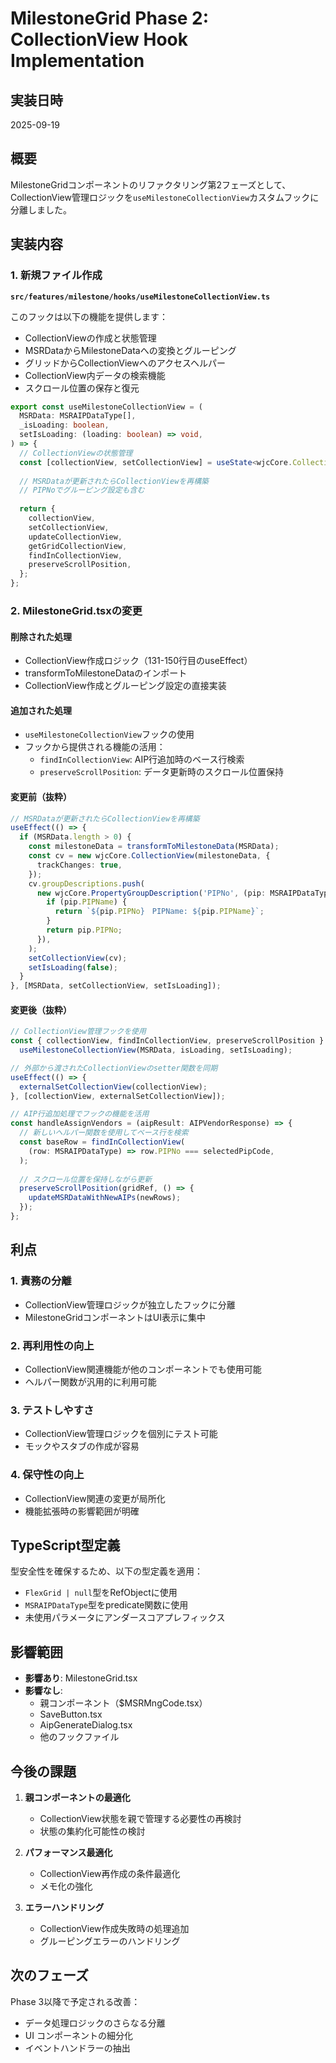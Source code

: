 # MilestoneGrid Phase 2: CollectionView Hook Implementation

## 実装日時
2025-09-19

## 概要
MilestoneGridコンポーネントのリファクタリング第2フェーズとして、CollectionView管理ロジックを`useMilestoneCollectionView`カスタムフックに分離しました。

## 実装内容

### 1. 新規ファイル作成
**`src/features/milestone/hooks/useMilestoneCollectionView.ts`**

このフックは以下の機能を提供します：
- CollectionViewの作成と状態管理
- MSRDataからMilestoneDataへの変換とグルーピング
- グリッドからCollectionViewへのアクセスヘルパー
- CollectionView内データの検索機能
- スクロール位置の保存と復元

```typescript
export const useMilestoneCollectionView = (
  MSRData: MSRAIPDataType[],
  _isLoading: boolean,
  setIsLoading: (loading: boolean) => void,
) => {
  // CollectionViewの状態管理
  const [collectionView, setCollectionView] = useState<wjcCore.CollectionView | null>(null);
  
  // MSRDataが更新されたらCollectionViewを再構築
  // PIPNoでグルーピング設定も含む
  
  return {
    collectionView,
    setCollectionView,
    updateCollectionView,
    getGridCollectionView,
    findInCollectionView,
    preserveScrollPosition,
  };
};
```

### 2. MilestoneGrid.tsxの変更

#### 削除された処理
- CollectionView作成ロジック（131-150行目のuseEffect）
- transformToMilestoneDataのインポート
- CollectionView作成とグルーピング設定の直接実装

#### 追加された処理
- `useMilestoneCollectionView`フックの使用
- フックから提供される機能の活用：
  - `findInCollectionView`: AIP行追加時のベース行検索
  - `preserveScrollPosition`: データ更新時のスクロール位置保持

#### 変更前（抜粋）
```typescript
// MSRDataが更新されたらCollectionViewを再構築
useEffect(() => {
  if (MSRData.length > 0) {
    const milestoneData = transformToMilestoneData(MSRData);
    const cv = new wjcCore.CollectionView(milestoneData, {
      trackChanges: true,
    });
    cv.groupDescriptions.push(
      new wjcCore.PropertyGroupDescription('PIPNo', (pip: MSRAIPDataType) => {
        if (pip.PIPName) {
          return `${pip.PIPNo}　PIPName: ${pip.PIPName}`;
        }
        return pip.PIPNo;
      }),
    );
    setCollectionView(cv);
    setIsLoading(false);
  }
}, [MSRData, setCollectionView, setIsLoading]);
```

#### 変更後（抜粋）
```typescript
// CollectionView管理フックを使用
const { collectionView, findInCollectionView, preserveScrollPosition } =
  useMilestoneCollectionView(MSRData, isLoading, setIsLoading);

// 外部から渡されたCollectionViewのsetter関数を同期
useEffect(() => {
  externalSetCollectionView(collectionView);
}, [collectionView, externalSetCollectionView]);

// AIP行追加処理でフックの機能を活用
const handleAssignVendors = (aipResult: AIPVendorResponse) => {
  // 新しいヘルパー関数を使用してベース行を検索
  const baseRow = findInCollectionView(
    (row: MSRAIPDataType) => row.PIPNo === selectedPipCode,
  );
  
  // スクロール位置を保持しながら更新
  preserveScrollPosition(gridRef, () => {
    updateMSRDataWithNewAIPs(newRows);
  });
};
```

## 利点

### 1. 責務の分離
- CollectionView管理ロジックが独立したフックに分離
- MilestoneGridコンポーネントはUI表示に集中

### 2. 再利用性の向上
- CollectionView関連機能が他のコンポーネントでも使用可能
- ヘルパー関数が汎用的に利用可能

### 3. テストしやすさ
- CollectionView管理ロジックを個別にテスト可能
- モックやスタブの作成が容易

### 4. 保守性の向上
- CollectionView関連の変更が局所化
- 機能拡張時の影響範囲が明確

## TypeScript型定義

型安全性を確保するため、以下の型定義を適用：
- `FlexGrid | null`型をRefObjectに使用
- `MSRAIPDataType`型をpredicate関数に使用
- 未使用パラメータにアンダースコアプレフィックス

## 影響範囲

- **影響あり**: MilestoneGrid.tsx
- **影響なし**: 
  - 親コンポーネント（$MSRMngCode.tsx）
  - SaveButton.tsx
  - AipGenerateDialog.tsx
  - 他のフックファイル

## 今後の課題

1. **親コンポーネントの最適化**
   - CollectionView状態を親で管理する必要性の再検討
   - 状態の集約化可能性の検討

2. **パフォーマンス最適化**
   - CollectionView再作成の条件最適化
   - メモ化の強化

3. **エラーハンドリング**
   - CollectionView作成失敗時の処理追加
   - グルーピングエラーのハンドリング

## 次のフェーズ

Phase 3以降で予定される改善：
- データ処理ロジックのさらなる分離
- UI コンポーネントの細分化
- イベントハンドラーの抽出